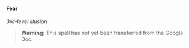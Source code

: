 #### Fear
<!-- markdownlint-disable-next-line no-emphasis-as-heading -->
_3rd-level illusion_

> **Warning:**
> This spell has not yet been transferred from the Google Doc.
